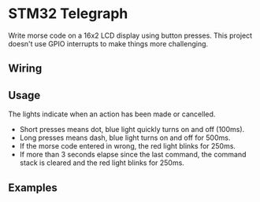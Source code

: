 # STM32 Telegraph

Write morse code on a 16x2 LCD display using button presses. This project doesn't use GPIO interrupts to make things more challenging.

## Wiring 

## Usage
The lights indicate when an action has been made or cancelled.

- Short presses means dot, blue light quickly turns on and off (100ms).
- Long presses means dash, blue light turns on and off for 500ms.
- If the morse code entered in wrong, the red light blinks for 250ms.
- If more than 3 seconds elapse since the last command, the command stack is cleared and the red light blinks for 250ms.

## Examples
